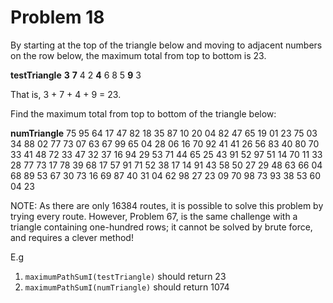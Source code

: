 # Problem 18

By starting at the top of the triangle below and moving to adjacent numbers on the row below, the maximum total from top to bottom is 23.

**testTriangle**
**3**
**7** 4
2 **4** 6
8 5 **9** 3

That is, 3 + 7 + 4 + 9 = 23.

Find the maximum total from top to bottom of the triangle below:

**numTriangle**
75
95 64
17 47 82
18 35 87 10
20 04 82 47 65
19 01 23 75 03 34
88 02 77 73 07 63 67
99 65 04 28 06 16 70 92
41 41 26 56 83 40 80 70 33
41 48 72 33 47 32 37 16 94 29
53 71 44 65 25 43 91 52 97 51 14
70 11 33 28 77 73 17 78 39 68 17 57
91 71 52 38 17 14 91 43 58 50 27 29 48
63 66 04 68 89 53 67 30 73 16 69 87 40 31
04 62 98 27 23 09 70 98 73 93 38 53 60 04 23

NOTE: As there are only 16384 routes, it is possible to solve this problem by trying every route. However, Problem 67, is the same challenge with a triangle containing one-hundred rows; it cannot be solved by brute force, and requires a clever method!

E.g

1. ```maximumPathSumI(testTriangle)``` should return 23
2. ```maximumPathSumI(numTriangle)``` should return 1074
